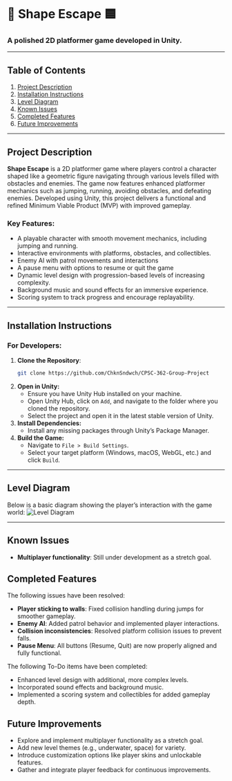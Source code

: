 # 🔺 Shape Escape 🟦

### A polished 2D platformer game developed in Unity.

---

## Table of Contents
1. [Project Description](#project-description)
2. [Installation Instructions](#installation-instructions)
3. [Level Diagram](#level-diagram)
4. [Known Issues](#known-issues)
5. [Completed Features](#completed-features)
6. [Future Improvements](#future-improvements)

---

## Project Description

**Shape Escape** is a 2D platformer game where players control a character shaped like a geometric figure navigating through various levels filled with obstacles and enemies. The game now features enhanced platformer mechanics such as jumping, running, avoiding obstacles, and defeating enemies. Developed using Unity, this project delivers a functional and refined Minimum Viable Product (MVP) with improved gameplay.

### Key Features:
- A playable character with smooth movement mechanics, including jumping and running.
- Interactive environments with platforms, obstacles, and collectibles.
- Enemy AI with patrol movements and interactions
- A pause menu with options to resume or quit the game
- Dynamic level design with progression-based levels of increasing complexity.
- Background music and sound effects for an immersive experience.
- Scoring system to track progress and encourage replayability.

---

## Installation Instructions

### For Developers:
1. **Clone the Repository**:
   ```bash
   git clone https://github.com/ChknSndwch/CPSC-362-Group-Project
   ```
2. **Open in Unity:**
   - Ensure you have Unity Hub installed on your machine.
   - Open Unity Hub, click on `Add`, and navigate to the folder where you cloned the repository.
   - Select the project and open it in the latest stable version of Unity.
3. **Install Dependencies:**
   - Install any missing packages through Unity’s Package Manager.
4. **Build the Game:**
   - Navigate to `File > Build Settings`.
   - Select your target platform (Windows, macOS, WebGL, etc.) and click `Build`.

---

## Level Diagram
Below is a basic diagram showing the player’s interaction with the game world:
![Level Diagram](https://github.com/user-attachments/assets/301cd9eb-2325-4ffa-abab-a670e459d5c6)

---

## Known Issues
- **Multiplayer functionality**: Still under development as a stretch goal.


## Completed Features
The following issues have been resolved:
- **Player sticking to walls**: Fixed collision handling during jumps for smoother gameplay.
- **Enemy AI**: Added patrol behavior and implemented player interactions.
- **Collision inconsistencies**: Resolved platform collision issues to prevent falls.
- **Pause Menu**: All buttons (Resume, Quit) are now properly aligned and fully functional.

The following To-Do items have been completed:
- Enhanced level design with additional, more complex levels.
- Incorporated sound effects and background music.
- Implemented a scoring system and collectibles for added gameplay depth.


## Future Improvements
- Explore and implement multiplayer functionality as a stretch goal.
- Add new level themes (e.g., underwater, space) for variety.
- Introduce customization options like player skins and unlockable features.
- Gather and integrate player feedback for continuous improvements.
